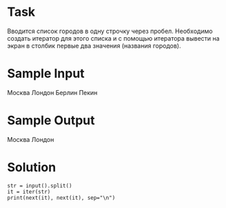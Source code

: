 # Task
 Вводится список городов в одну строчку через пробел. Необходимо создать итератор для этого списка и с помощью итератора вывести на экран в столбик первые два значения (названия городов).
# Sample Input
Москва Лондон Берлин Пекин
# Sample Output
Москва
Лондон

# Solution

```
str = input().split()
it = iter(str)
print(next(it), next(it), sep="\n")
```